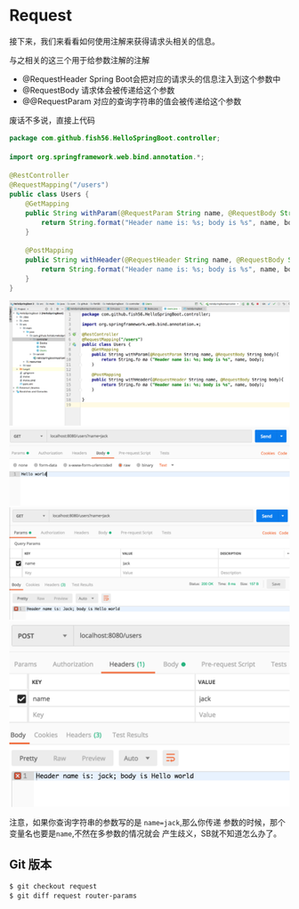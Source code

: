 # Request
接下来，我们来看看如何使用注解来获得请求头相关的信息。

与之相关的这三个用于给参数注解的注解
- @RequestHeader
  Spring Boot会把对应的请求头的信息注入到这个参数中
- @RequestBody
  请求体会被传递给这个参数
- @@RequestParam
  对应的查询字符串的值会被传递给这个参数

废话不多说，直接上代码
``` java
package com.github.fish56.HelloSpringBoot.controller;

import org.springframework.web.bind.annotation.*;

@RestController
@RequestMapping("/users")
public class Users {
    @GetMapping
    public String withParam(@RequestParam String name, @RequestBody String body){
        return String.format("Header name is: %s; body is %s", name, body);
    }

    @PostMapping
    public String withHeader(@RequestHeader String name, @RequestBody String body){
        return String.format("Header name is: %s; body is %s", name, body);
    }
}
```
![](./request/idea.png)
![](./request/body.png)
![](./request/params.png)
![](./request/header.png)

注意，如果你查询字符串的参数写的是 `name=jack`,那么你传递
参数的时候，那个变量名也要是`name`,不然在多参数的情况就会
产生歧义，SB就不知道怎么办了。

## Git 版本
``` bash
$ git checkout request
$ git diff request router-params
```